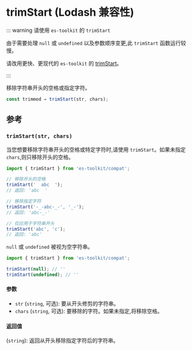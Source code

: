 # trimStart (Lodash 兼容性)

::: warning 请使用 `es-toolkit` 的 `trimStart`

由于需要处理 `null` 或 `undefined` 以及参数顺序变更,此 `trimStart` 函数运行较慢。

请改用更快、更现代的 `es-toolkit` 的 [trimStart](../../string/trimStart.md)。

:::

移除字符串开头的空格或指定字符。

```typescript
const trimmed = trimStart(str, chars);
```

## 参考

### `trimStart(str, chars)`

当您想要移除字符串开头的空格或特定字符时,请使用 `trimStart`。如果未指定 `chars`,则只移除开头的空格。

```typescript
import { trimStart } from 'es-toolkit/compat';

// 移除开头的空格
trimStart('  abc  ');
// 返回: 'abc  '

// 移除指定字符
trimStart('-_-abc-_-', '_-');
// 返回: 'abc-_-'

// 仅应用于字符串开头
trimStart('abc', 'c');
// 返回: 'abc'
```

`null` 或 `undefined` 被视为空字符串。

```typescript
import { trimStart } from 'es-toolkit/compat';

trimStart(null); // ''
trimStart(undefined); // ''
```

#### 参数

- `str` (`string`, 可选): 要从开头修剪的字符串。
- `chars` (`string`, 可选): 要移除的字符。如果未指定,将移除空格。

#### 返回值

(`string`): 返回从开头移除指定字符后的字符串。

